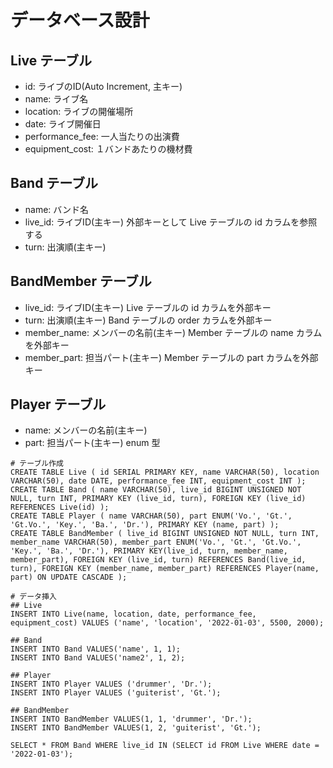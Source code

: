 # データベース設計

## Live テーブル
- id: ライブのID(Auto Increment, 主キー)
- name: ライブ名
- location: ライブの開催場所
- date: ライブ開催日
- performance_fee: 一人当たりの出演費
- equipment_cost: １バンドあたりの機材費

## Band テーブル
- name: バンド名
- live_id: ライブID(主キー) 外部キーとして Live テーブルの id カラムを参照する
- turn: 出演順(主キー)

## BandMember テーブル
- live_id: ライブID(主キー) Live テーブルの id カラムを外部キー
- turn: 出演順(主キー) Band テーブルの order カラムを外部キー
- member_name: メンバーの名前(主キー) Member テーブルの name カラムを外部キー
- member_part: 担当パート(主キー) Member テーブルの part カラムを外部キー

## Player テーブル
- name: メンバーの名前(主キー)
- part: 担当パート(主キー) enum 型

```mysql
# テーブル作成
CREATE TABLE Live ( id SERIAL PRIMARY KEY, name VARCHAR(50), location VARCHAR(50), date DATE, performance_fee INT, equipment_cost INT );
CREATE TABLE Band ( name VARCHAR(50), live_id BIGINT UNSIGNED NOT NULL, turn INT, PRIMARY KEY (live_id, turn), FOREIGN KEY (live_id) REFERENCES Live(id) );
CREATE TABLE Player ( name VARCHAR(50), part ENUM('Vo.', 'Gt.', 'Gt.Vo.', 'Key.', 'Ba.', 'Dr.'), PRIMARY KEY (name, part) );
CREATE TABLE BandMember ( live_id BIGINT UNSIGNED NOT NULL, turn INT, member_name VARCHAR(50), member_part ENUM('Vo.', 'Gt.', 'Gt.Vo.', 'Key.', 'Ba.', 'Dr.'), PRIMARY KEY(live_id, turn, member_name, member_part), FOREIGN KEY (live_id, turn) REFERENCES Band(live_id, turn), FOREIGN KEY (member_name, member_part) REFERENCES Player(name, part) ON UPDATE CASCADE );

# データ挿入
## Live
INSERT INTO Live(name, location, date, performance_fee, equipment_cost) VALUES ('name', 'location', '2022-01-03', 5500, 2000);

## Band
INSERT INTO Band VALUES('name', 1, 1);
INSERT INTO Band VALUES('name2', 1, 2);

## Player
INSERT INTO Player VALUES ('drummer', 'Dr.');
INSERT INTO Player VALUES ('guiterist', 'Gt.');

## BandMember
INSERT INTO BandMember VALUES(1, 1, 'drummer', 'Dr.');
INSERT INTO BandMember VALUES(1, 2, 'guiterist', 'Gt.');

SELECT * FROM Band WHERE live_id IN (SELECT id FROM Live WHERE date = '2022-01-03');
```